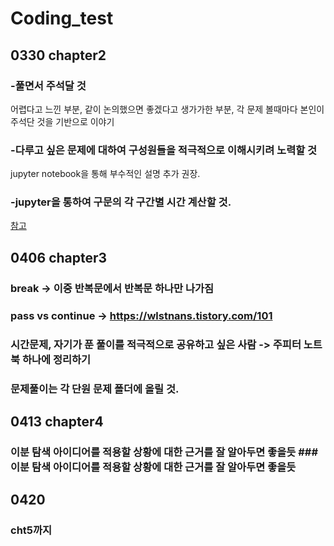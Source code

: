 # Coding_test
## 0330 chapter2

  ### -풀면서 주석달 것

  어렵다고 느낀 부분, 같이 논의했으면 좋겠다고 생가가한 부분, 각 문제 볼때마다 본인이 주석단 것을 기반으로 이야기

  ### -다루고 싶은 문제에 대하여 구성원들을 적극적으로 이해시키려 노력할 것

  jupyter notebook을 통해 부수적인 설명 추가 권장.

  ### -jupyter을 통하여 구문의 각 구간별 시간 계산할 것.

  [참고](https://velog.io/@log327/Jupyter-Notebook%EC%97%90%EC%84%9C-Magic-Command-%EC%82%AC%EC%9A%A9%ED%95%98%EA%B8%B0)


## 0406 chapter3

  ### break -> 이중 반복문에서 반복문 하나만 나가짐

  ### pass vs continue -> https://wlstnans.tistory.com/101

  ### 시간문제, 자기가 푼 풀이를 적극적으로 공유하고 싶은 사람 -> 주피터 노트북 하나에 정리하기


  ### 문제풀이는 각 단원 문제 폴더에 올릴 것.


## 0413 chapter4


  ### 이분 탐색 아이디어를 적용할 상황에 대한 근거를 잘 알아두면 좋을듯  ### 이분 탐색 아이디어를 적용할 상황에 대한 근거를 잘 알아두면 좋을듯


## 0420

  ### cht5까지 
